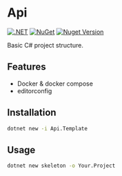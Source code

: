 # Api

[![.NET](https://github.com/afgalvan/Api/actions/workflows/dotnet.yml/badge.svg)](https://github.com/afgalvan/Api/actions/workflows/dotnet.yml)
[![NuGet](https://github.com/afgalvan/Api/actions/workflows/publish.yml/badge.svg)](https://github.com/afgalvan/Api/actions/workflows/publish.yml)
[![Nuget Version](https://img.shields.io/nuget/v/Api.Template?label=version&logo=NuGet&labelColor=22272E&color=blue)](https://www.nuget.org/packages/Api.Template/)

Basic C# project structure.

## Features

- Docker & docker compose
- editorconfig

## Installation

```bash
dotnet new -i Api.Template
```

## Usage

```bash
dotnet new skeleton -o Your.Project
```
